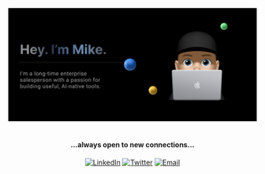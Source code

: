 <div align="center">
  <img src="harehimself.png" alt="HareHimself Profile"/>
</div>


<br/>

<div align="center">

<h4>...always open to new connections...</h4>

<a href="https://linkedin.com/in/mike-hare" target="_blank" rel="noopener noreferrer"><img src="https://img.shields.io/badge/LinkedIn-000000?style=for-the-badge&logo=linkedin&logoColor=white" alt="LinkedIn" height="38" /></a> <a href="https://twitter.com/harehimself" target="_blank" rel="noopener noreferrer"><img src="https://img.shields.io/badge/Twitter-000000?style=for-the-badge&logo=twitter&logoColor=white" alt="Twitter" height="38" /></a> <a href="mailto:mike@mikehare.io"><img src="https://img.shields.io/badge/Email-000000?style=for-the-badge&logo=gmail&logoColor=white" alt="Email" height="38" /></a>

</div>


